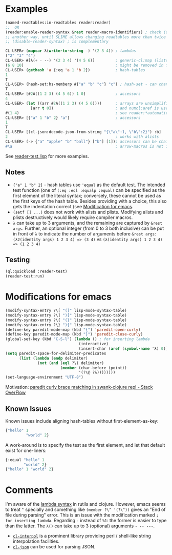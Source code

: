 # Examples

```lisp
(named-readtables:in-readtables reader:reader)
;;  OR 
(reader:enable-reader-syntax &rest reader-macro-identifiers) ; check (describe)
;; another way, until SLIME allows changing readtables more than twice
;; (disable-reader-syntax) ; is complementary
```




```lisp
CL-USER> (mapcar λ(write-to-string -) '(2 3 4)) ; lambdas
("2" "3" "4")
CL-USER> #[λ(+ - --) '(2 3 4) '(4 5 6)]         ; generic-cl:map (lists or vectors)
(6 8 10)                                        ; might be removed in future
CL-USER> (gethash 'a {:eq 'a 1 'b 2})           ; hash-tables
1
T
CL-USER> (hash-set:hs-memberp #{"a" "b" "c"} "c") ; hash-set - can change in future
T
CL-USER> [#2A((1 2 3) (4 5 6)) 1 0]             ; accessors
4
CL-USER> (let ((arr #2A((1 2 3) (4 5 6))))      ; arrays are unsimplified by default
           [arr t 0])                           ; and numcl:aref is used
#(1 4)                                          ; see reader:*automatically-unsimplify-array*
CL-USER> [{"a" 1 "b" 2} "a"]                    ; accessors
1
T
CL-USER> [(cl-json:decode-json-from-string "{\"a\":1, \"b\":2}") :b]
2                                               ; works with alists
CL-USER> (-> {"a" "apple" "b" "ball"} ["b"] [1]); accessors can be chained using arrow-macros:->
#\a                                             ; arrow-macros is not included
```

See [reader-test.lisp](reader-test.lisp) for more examples.

## Notes

- `{"a" 1 "b" 2}` - hash tables use `'equal` as the default test. The intended test function (one of `(:eq :eql :equalp :equal)` can be specified as the first element of the literal syntax; conversely, these cannot be used as the first keys of the hash table. Besides providing with a choice, this also gets the indentation correct (see [Modification for emacs](#modifications-for-emacs).
- `(setf [] ...)` does not work with alists and plists. Modifying alists and plists destructively would likely require compiler macros.
- `λ` can take up to 3 arguments, and the remaining are captured by `&rest args`. Further, an optional integer (from 0 to 3 both inclusive) can be put in front of `λ` to indicate the number of arguments before `&rest args`: `(λ2(identity args) 1 2 3 4) => (3 4)` vs `(λ(identity args) 1 2 3 4) => (1 2 3 4)`

## Testing

```lisp
(ql:quickload :reader-test)
(reader-test:run)
```

# Modifications for emacs

```lisp
(modify-syntax-entry ?\[ "(]" lisp-mode-syntax-table)
(modify-syntax-entry ?\] ")[" lisp-mode-syntax-table)
(modify-syntax-entry ?\{ "(}" lisp-mode-syntax-table)
(modify-syntax-entry ?\} "){" lisp-mode-syntax-table)
(define-key paredit-mode-map (kbd "{") 'paredit-open-curly)
(define-key paredit-mode-map (kbd "}") 'paredit-close-curly)
(global-set-key (kbd "C-S-l") (lambda () ; for inserting lambda
                                (interactive)
                                (insert-char (aref (symbol-name 'λ) 0))))
(setq paredit-space-for-delimiter-predicates
      (list (lambda (endp delimiter)
              (not (and (eql ?\( delimiter)
                        (member (char-before (point))
                                '(?\@ ?λ))))))))
(set-language-environment "UTF-8")
```

Motivation: [paredit curly brace matching in swank-clojure repl - Stack OverFlow](https://stackoverflow.com/questions/8598116/paredit-curly-brace-matching-in-swank-clojure-repl)

## Known Issues

Known issues include aligning hash-tables without first-element-as-key:

```lisp
{"hello" 1
         "world" 2}
```

A work-around is to specify the test as the first element, and let that default exist for one-liners:

```lisp
{:equal "hello" 1
        "world" 2}
{"hello" 1 "world" 2}
```

# Comments

I'm aware of the [lambda syntax](https://github.com/vseloved/rutils/blob/master/docs/tutorial.md) 
in rutils and clojure. However, emacs seems to treat `^` specially and something like
`(member ?\^ '(?\^))` gives an "End of file during parsing" error. This is an issue with
the modification marked `; for inserting lambda`. Regarding `-` instead of `%1`: the former
is easier to type than the latter. The `λ()` can take up to 3 (optional) arguments `- -- ---`.

- [`cl-interpol`](http://edicl.github.io/cl-interpol/) is a prominent library providing perl / shell-like string interpolation facilities.
- [`cl-json`](https://common-lisp.net/project/cl-json/cl-json.html) can be used for parsing JSON.
